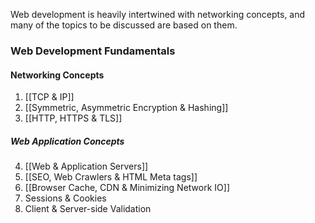 Web development is heavily intertwined with networking concepts, and many of the topics to be discussed are based on them.

### Web Development Fundamentals
#### Networking Concepts
1) [[TCP & IP]]
2) [[Symmetric, Asymmetric Encryption & Hashing]]
3) [[HTTP, HTTPS & TLS]]
##### Web Application Concepts
4) [[Web & Application Servers]]
5) [[SEO, Web Crawlers & HTML Meta tags]]
6) [[Browser Cache, CDN & Minimizing Network IO]]
7) Sessions & Cookies
8) Client & Server-side Validation